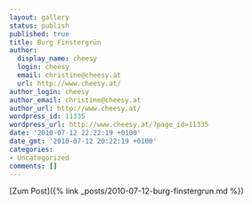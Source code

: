 ```yaml
---
layout: gallery
status: publish
published: true
title: Burg Finstergrün
author:
  display_name: cheesy
  login: cheesy
  email: christine@cheesy.at
  url: http://www.cheesy.at/
author_login: cheesy
author_email: christine@cheesy.at
author_url: http://www.cheesy.at/
wordpress_id: 11335
wordpress_url: http://www.cheesy.at/?page_id=11335
date: '2010-07-12 22:22:19 +0100'
date_gmt: '2010-07-12 20:22:19 +0100'
categories:
- Uncategorized
comments: []
---
```


[Zum Post]({% link _posts/2010-07-12-burg-finstergrun.md %})
<!--:-->
